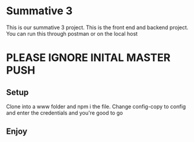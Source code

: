 # Summative 3

This is our summative 3 project. This is the front end and backend project.
You can run this through postman or on the local host

# PLEASE IGNORE INITAL MASTER PUSH

## Setup

Clone into a www folder and npm i the file. Change config-copy to config and enter the credentials and you're good to go

## Enjoy
